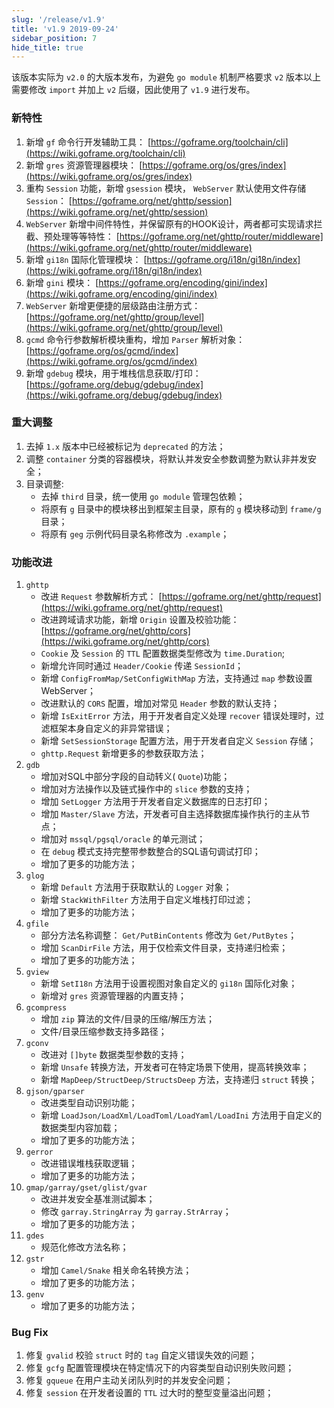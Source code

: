 ```yaml
---
slug: '/release/v1.9'
title: 'v1.9 2019-09-24'
sidebar_position: 7
hide_title: true
---
```


该版本实际为 `v2.0` 的大版本发布，为避免 `go module` 机制严格要求 `v2` 版本以上需要修改 `import` 并加上 `v2` 后缀，因此使用了 `v1.9` 进行发布。

### 新特性

1. 新增 `gf` 命令行开发辅助工具： [https://goframe.org/toolchain/cli](https://wiki.goframe.org/toolchain/cli)
2. 新增 `gres` 资源管理器模块： [https://goframe.org/os/gres/index](https://wiki.goframe.org/os/gres/index)
3. 重构 `Session` 功能，新增 `gsession` 模块， `WebServer` 默认使用文件存储 `Session`： [https://goframe.org/net/ghttp/session](https://wiki.goframe.org/net/ghttp/session)
4. `WebServer` 新增中间件特性，并保留原有的HOOK设计，两者都可实现请求拦截、预处理等等特性： [https://goframe.org/net/ghttp/router/middleware](https://wiki.goframe.org/net/ghttp/router/middleware)
5. 新增 `gi18n` 国际化管理模块： [https://goframe.org/i18n/gi18n/index](https://wiki.goframe.org/i18n/gi18n/index)
6. 新增 `gini` 模块： [https://goframe.org/encoding/gini/index](https://wiki.goframe.org/encoding/gini/index)
7. `WebServer` 新增更便捷的层级路由注册方式： [https://goframe.org/net/ghttp/group/level](https://wiki.goframe.org/net/ghttp/group/level)
8. `gcmd` 命令行参数解析模块重构，增加 `Parser` 解析对象： [https://goframe.org/os/gcmd/index](https://wiki.goframe.org/os/gcmd/index)
9. 新增 `gdebug` 模块，用于堆栈信息获取/打印： [https://goframe.org/debug/gdebug/index](https://wiki.goframe.org/debug/gdebug/index)

### 重大调整

1. 去掉 `1.x` 版本中已经被标记为 `deprecated` 的方法；
2. 调整 `container` 分类的容器模块，将默认并发安全参数调整为默认非并发安全；
3. 目录调整:
   - 去掉 `third` 目录，统一使用 `go module` 管理包依赖；
   - 将原有 `g` 目录中的模块移出到框架主目录，原有的 `g` 模块移动到 `frame/g` 目录；
   - 将原有 `geg` 示例代码目录名称修改为 `.example`；

### 功能改进

01. `ghttp`
    - 改进 `Request` 参数解析方式： [https://goframe.org/net/ghttp/request](https://wiki.goframe.org/net/ghttp/request)
    - 改进跨域请求功能，新增 `Origin` 设置及校验功能： [https://goframe.org/net/ghttp/cors](https://wiki.goframe.org/net/ghttp/cors)
    - `Cookie` 及 `Session` 的 `TTL` 配置数据类型修改为 `time.Duration`;
    - 新增允许同时通过 `Header/Cookie` 传递 `SessionId`；
    - 新增 `ConfigFromMap/SetConfigWithMap` 方法，支持通过 `map` 参数设置WebServer；
    - 改进默认的 `CORS` 配置，增加对常见 `Header` 参数的默认支持；
    - 新增 `IsExitError` 方法，用于开发者自定义处理 `recover` 错误处理时，过滤框架本身自定义的非异常错误；
    - 新增 `SetSessionStorage` 配置方法，用于开发者自定义 `Session` 存储；
    - `ghttp.Request` 新增更多的参数获取方法；
02. `gdb`
    - 增加对SQL中部分字段的自动转义( `Quote`)功能；
    - 增加对方法操作以及链式操作中的 `slice` 参数的支持；
    - 增加 `SetLogger` 方法用于开发者自定义数据库的日志打印；
    - 增加 `Master/Slave` 方法，开发者可自主选择数据库操作执行的主从节点；
    - 增加对 `mssql/pgsql/oracle` 的单元测试；
    - 在 `debug` 模式支持完整带参数整合的SQL语句调试打印；
    - 增加了更多的功能方法；
03. `glog`
    - 新增 `Default` 方法用于获取默认的 `Logger` 对象；
    - 新增 `StackWithFilter` 方法用于自定义堆栈打印过滤；
    - 增加了更多的功能方法；
04. `gfile`
    - 部分方法名称调整： `Get/PutBinContents` 修改为 `Get/PutBytes`；
    - 增加 `ScanDirFile` 方法，用于仅检索文件目录，支持递归检索；
    - 增加了更多的功能方法；
05. `gview`
    - 新增 `SetI18n` 方法用于设置视图对象自定义的 `gi18n` 国际化对象；
    - 新增对 `gres` 资源管理器的内置支持；
06. `gcompress`
    - 增加 `zip` 算法的文件/目录的压缩/解压方法；
    - 文件/目录压缩参数支持多路径；
07. `gconv`
    - 改进对 `[]byte` 数据类型参数的支持；
    - 新增 `Unsafe` 转换方法，开发者可在特定场景下使用，提高转换效率；
    - 新增 `MapDeep/StructDeep/StructsDeep` 方法，支持递归 `struct` 转换；
08. `gjson/gparser`
    - 改进类型自动识别功能；
    - 新增 `LoadJson/LoadXml/LoadToml/LoadYaml/LoadIni` 方法用于自定义的数据类型内容加载；
    - 增加了更多的功能方法；
09. `gerror`
    - 改进错误堆栈获取逻辑；
    - 增加了更多的功能方法；
10. `gmap/garray/gset/glist/gvar`
    - 改进并发安全基准测试脚本；
    - 修改 `garray.StringArray` 为 `garray.StrArray`；
    - 增加了更多的功能方法；
11. `gdes`
    - 规范化修改方法名称；
12. `gstr`
    - 增加 `Camel/Snake` 相关命名转换方法；
    - 增加了更多的功能方法；
13. `genv`
    - 增加了更多的功能方法；

### Bug Fix

1. 修复 `gvalid` 校验 `struct` 时的 `tag` 自定义错误失效的问题；
2. 修复 `gcfg` 配置管理模块在特定情况下的内容类型自动识别失败问题；
3. 修复 `gqueue` 在用户主动关闭队列时的并发安全问题；
4. 修复 `session` 在开发者设置的 `TTL` 过大时的整型变量溢出问题；